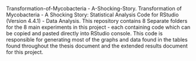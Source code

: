 Transformation-of-Mycobacteria - A-Shocking-Story.
Transformation of Mycobacteria - A Shocking Story: Statistical Analysis Code for RStudio (Version 4.4.1) - Data Analysis.
This repository contains 8 Separate folders for the 8 main experiments in this project - each containing code which can be copied and pasted directly into RStudio console. 
This code is responsible for generating most of the graphs and data found in the tables found throughout the thesis document and the extended results document for this project.
